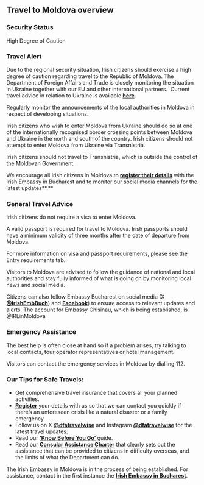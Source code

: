 ## Travel to Moldova overview

### **Security Status**

High Degree of Caution

### **Travel Alert**

Due to the regional security situation, Irish citizens should exercise a high degree of caution regarding travel to the Republic of Moldova. The Department of Foreign Affairs and Trade is closely monitoring the situation in Ukraine together with our EU and other international partners.  Current travel advice in relation to Ukraine is available [**here**](/en/dfa/overseas-travel/advice/ukraine/).

Regularly monitor the announcements of the local authorities in Moldova in respect of developing situations.

Irish citizens who wish to enter Moldova from Ukraine should do so at one of the internationally recognised border crossing points between Moldova and Ukraine in the north and south of the country. Irish citizens should not attempt to enter Moldova from Ukraine via Transnistria.

Irish citizens should not travel to Transnistria, which is outside the control of the Moldovan Government.

We encourage all Irish citizens in Moldova to [**register their details**](/en/dfa/overseas-travel/citizens-registration/) with the Irish Embassy in Bucharest and to monitor our social media channels for the latest updates**.**

### **General Travel Advice**

Irish citizens do not require a visa to enter Moldova.

A valid passport is required for travel to Moldova. Irish passports should have a minimum validity of three months after the date of departure from Moldova.

For more information on visa and passport requirements, please see the Entry requirements tab.

Visitors to Moldova are advised to follow the guidance of national and local authorities and stay fully informed of what is going on by monitoring local news and social media.

Citizens can also follow Embassy Bucharest on social media (X [**@IrishEmbBuch**](https://x.com/IrishEmbBuch)) and [**Facebook**](https://www.facebook.com/IrishEmbassyBucharest)) to ensure access to relevant updates and alerts. The account for Embassy Chisinau, which is being established, is @IRLinMoldova

### **Emergency Assistance**

The best help is often close at hand so if a problem arises, try talking to local contacts, tour operator representatives or hotel management.

Visitors can contact the emergency services in Moldova by dialling 112.

### **Our Tips for Safe Travels:**

* Get comprehensive travel insurance that covers all your planned activities.
* [**Register**](https://www.ireland.ie/en/dfa/overseas-travel/citizens-registration/) your details with us so that we can contact you quickly if there’s an unforeseen crisis like a natural disaster or a family emergency.
* Follow us on X [**@dfatravelwise**](https://www.x.com/DFATravelWise) and Instagram [**@dfatravelwise**](https://www.instagram.com/dfatravelwise/) for the latest travel updates.
* Read our [**‘Know Before You Go’**](https://www.ireland.ie/en/dfa/overseas-travel/know-before-you-go-/) guide.
* Read our [**Consular Assistance Charter**](https://www.ireland.ie/en/dfa/overseas-travel/assistance-abroad/consular-assistance-charter/) that clearly sets out the assistance that can be provided to citizens in difficulty overseas, and the limits of what the Department can do.

The Irish Embassy in Moldova is in the process of being established. For assistance, contact in the first instance the [**Irish Embassy in Bucharest**](https://www.ireland.ie/en/romania/bucharest/).